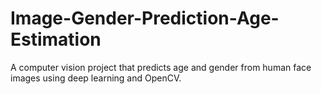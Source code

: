 # Image-Gender-Prediction-Age-Estimation
A computer vision project that predicts age and gender from human face images using deep learning and OpenCV.
